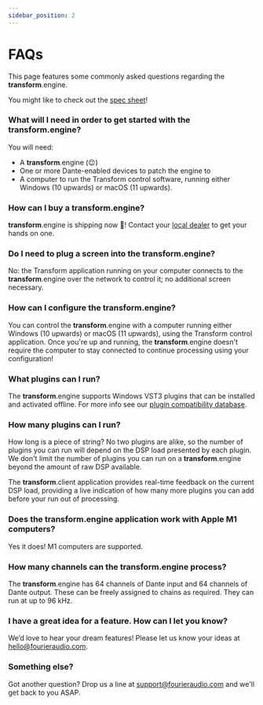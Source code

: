 ```yaml
---
sidebar_position: 2
---
```


# FAQs

This page features some commonly asked questions regarding the **transform**.engine. 

You might like to check out the [spec sheet](hardware-specifications)!

### What will I need in order to get started with the **transform**.engine?

You will need:

- A **transform**.engine (:wink:)
- One or more Dante-enabled devices to patch the engine to
- A computer to run the Transform control software, running either Windows (10 upwards) or macOS (11 upwards).

### How can I buy a **transform**.engine?

**transform**.engine is shipping now 🎉! Contact your [local dealer](https://fourieraudio.com/where-to-buy/) to get your hands on one.

### Do I need to plug a screen into the **transform**.engine?

No: the Transform application running on your computer connects to the **transform**.engine over the network to control it; no additional screen necessary.

### How can I configure the **transform**.engine?

You can control the **transform**.engine with a computer running either Windows (10 upwards) or macOS (11 upwards), using the Transform control application. Once you're up and running, the **transform**.engine doesn't require the computer to stay connected to continue processing using your configuration!

### What plugins can I run?

The **transform**.engine supports Windows VST3 plugins that can be installed and activated offline.
For more info see our [plugin compatibility database](/plugin-database).

### How many plugins can I run?

How long is a piece of string? No two plugins are alike, so the number of plugins you can run will depend on the DSP load presented by each plugin. We don't limit the number of plugins you can run on a **transform**.engine beyond the amount of raw DSP available.

The **transform**.client application provides real-time feedback on the current DSP load, providing a live indication of how many more plugins you can add before your run out of processing.

### Does the **transform**.engine application work with Apple M1 computers?

Yes it does! M1 computers are supported.

### How many channels can the **transform**.engine process?

The **transform**.engine has 64 channels of Dante input and 64 channels of Dante output. These can be freely assigned to chains as required. They can run at up to 96 kHz.

### I have a great idea for a feature. How can I let you know?

We’d love to hear your dream features! Please let us know your ideas at [hello@fourieraudio.com](mailto:hello@fourieraudio.com).

### Something else?

Got another question? Drop us a line at [support@fourieraudio.com](mailto:support@fourieraudio.com) and we'll get back to you ASAP.
